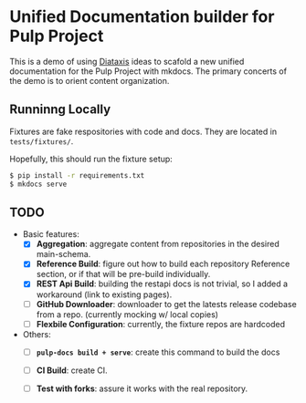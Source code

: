 # Unified Documentation builder for Pulp Project

This is a demo of using [Diataxis](#) ideas to scafold a new unified documentation for the Pulp Project with mkdocs.
The primary concerts of the demo is to orient content organization.

## Runninng Locally

Fixtures are fake respositories with code and docs. They are located in `tests/fixtures/`.

Hopefully, this should run the fixture setup:

```bash
$ pip install -r requirements.txt
$ mkdocs serve
```

## TODO

- Basic features:
  - [x] **Aggregation**: aggregate content from repositories in the desired main-schema.
  - [x] **Reference Build**: figure out how to build each repository Reference section, or if that will be pre-build individually.
  - [x] **REST Api Build**: building the restapi docs is not trivial, so I added a workaround (link to existing pages).
  - [ ] **GitHub Downloader**: downloader to get the latests release codebase from a repo. (currently mocking w/ local copies)
  - [ ] **Flexbile Configuration**: currently, the fixture repos are hardcoded
- Others:
  - [ ] **`pulp-docs build + serve`**: create this command to build the docs
  - [ ] **CI Build**: create CI.
  - [ ] **Test with forks**: assure it works with the real repository.

